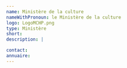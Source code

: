 ```yaml
---
name: Ministère de la culture
nameWithPronoun: le Ministère de la culture
logo: LogoMCHP.png
type: Ministère
short: 
description: |

contact: 
annuaire: 
---
```

